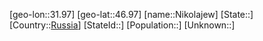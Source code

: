 ﻿---
location: [46.97,31.97]
type: City
tags:
- geo/City


SpocWebEntityId: 32917
isDeleted: false
confidential: public

---
[geo-lon::31.97]
[geo-lat::46.97]
[name::Nikolajew]
[State::]
[Country::[Russia](geo/Continent/Europe/Russia.md)]
[StateId::]
[Population::]
[Unknown::]

